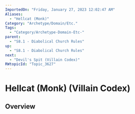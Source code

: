 ```yaml
---
ImportedOn: "Friday, January 27, 2023 12:02:47 AM"
Aliases:
  - "Hellcat (Monk)"
Category: "Archetype/Domain/Etc."
Tags:
  - "Category/Archetype-Domain-Etc-"
parent:
  - "S8.1 - Diabolical Church Rules"
up:
  - "S8.1 - Diabolical Church Rules"
next:
  - "Devil's Spit (Villain Codex)"
RWtopicId: "Topic_3627"
---
```

# Hellcat (Monk) (Villain Codex)
## Overview
